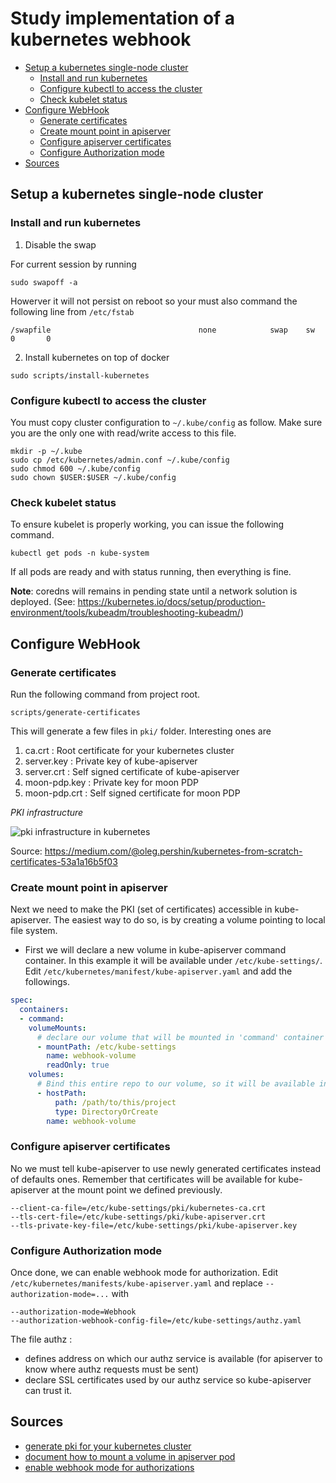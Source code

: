 # Study implementation of a kubernetes webhook

- [Setup a kubernetes single-node cluster](#setup-a-kubernetes-single-node-cluster)
  - [Install and run kubernetes](#install-and-run-kubernetes)
  - [Configure kubectl to access the cluster](#configure-kubectl-to-access-the-cluster)
  - [Check kubelet status](#check-kubelet-status)
- [Configure WebHook](#configure-webhook)
  - [Generate certificates](#generate-certificates)
  - [Create mount point in apiserver](#create-mount-point-in-apiserver)
  - [Configure apiserver certificates](#configure-apiserver-certificates)
  - [Configure Authorization mode](#configure-authorization-mode)
- [Sources](#sources)

## Setup a kubernetes single-node cluster

### Install and run kubernetes

1. Disable the swap

For current session by running

```
sudo swapoff -a
```

Howerver it will not persist on reboot so your must also command the following line from `/etc/fstab`

```
/swapfile                                 none            swap    sw              0       0
```

2. Install kubernetes on top of docker

```
sudo scripts/install-kubernetes
```

### Configure kubectl to access the cluster

You must copy cluster configuration to `~/.kube/config` as follow.
Make sure you are the only one with read/write access to this file.

```
mkdir -p ~/.kube
sudo cp /etc/kubernetes/admin.conf ~/.kube/config
sudo chmod 600 ~/.kube/config
sudo chown $USER:$USER ~/.kube/config
```

### Check kubelet status

To ensure kubelet is properly working, you can issue the following command.

```
kubectl get pods -n kube-system
```

If all pods are ready and with status running, then everything is fine.

**Note**: coredns will remains in pending state until a network solution is deployed. (See: https://kubernetes.io/docs/setup/production-environment/tools/kubeadm/troubleshooting-kubeadm/)

## Configure WebHook

### Generate certificates

Run the following command from project root.
```
scripts/generate-certificates
```

This will generate a few files in `pki/` folder. Interesting ones are

1. ca.crt : Root certificate for your kubernetes cluster
2. server.key : Private key of kube-apiserver
3. server.crt : Self signed certificate of kube-apiserver
4. moon-pdp.key : Private key for moon PDP
5. moon-pdp.crt : Self signed certificate for moon PDP


*PKI infrastructure*

![pki infrastructure in kubernetes](https://miro.medium.com/max/776/1*IPCF2B5vs2cyrCsP-sPOvQ.jpeg)

Source: https://medium.com/@oleg.pershin/kubernetes-from-scratch-certificates-53a1a16b5f03

### Create mount point in apiserver

Next we need to make the PKI (set of certificates) accessible in kube-apiserver.
The easiest way to do so, is by creating a volume pointing to local file system.

* First we will declare a new volume in kube-apiserver command container. In this example it will be available under `/etc/kube-settings/`.
Edit `/etc/kubernetes/manifest/kube-apiserver.yaml` and add the followings.

```yaml
spec:
  containers:
  - command:
    volumeMounts:
      # declare our volume that will be mounted in 'command' container
      - mountPath: /etc/kube-settings
        name: webhook-volume
        readOnly: true
    volumes:
      # Bind this entire repo to our volume, so it will be available in container under /etc/kube-settings
      - hostPath:
          path: /path/to/this/project
          type: DirectoryOrCreate
        name: webhook-volume
```

### Configure apiserver certificates

No we must tell kube-apiserver to use newly generated certificates instead of defaults ones.
Remember that certificates will be available for kube-apiserver at the mount point we defined previously.

```
--client-ca-file=/etc/kube-settings/pki/kubernetes-ca.crt
--tls-cert-file=/etc/kube-settings/pki/kube-apiserver.crt
--tls-private-key-file=/etc/kube-settings/pki/kube-apiserver.key
```

### Configure Authorization mode

Once done, we can enable webhook mode for authorization.
Edit `/etc/kubernetes/manifests/kube-apiserver.yaml` and replace `--authorization-mode=...` with

```
--authorization-mode=Webhook
--authorization-webhook-config-file=/etc/kube-settings/authz.yaml
```

The file authz :

* defines address on which our authz service is available (for apiserver to know where authz requests must be sent)
* declare SSL certificates used by our authz service so kube-apiserver can trust it.

## Sources
* [generate pki for your kubernetes cluster](https://medium.com/@oleg.pershin/kubernetes-from-scratch-certificates-53a1a16b5f03)
* [document how to mount a volume in apiserver pod](https://kubernetes.io/fr/docs/concepts/storage/volumes/)
* [enable webhook mode for authorizations](https://kubernetes.io/docs/reference/access-authn-authz/webhook/)

